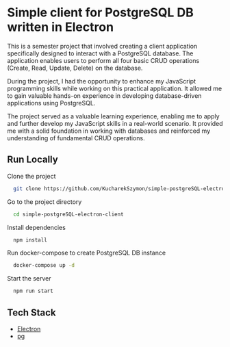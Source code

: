 # Simple client for PostgreSQL DB written in Electron

This is a semester project that involved creating a client application specifically designed to interact with a PostgreSQL database. The application enables users to perform all four basic CRUD operations (Create, Read, Update, Delete) on the database.

During the project, I had the opportunity to enhance my JavaScript programming skills while working on this practical application. It allowed me to gain valuable hands-on experience in developing database-driven applications using PostgreSQL.

The project served as a valuable learning experience, enabling me to apply and further develop my JavaScript skills in a real-world scenario. It provided me with a solid foundation in working with databases and reinforced my understanding of fundamental CRUD operations.


## Run Locally

Clone the project

```bash
  git clone https://github.com/KucharekSzymon/simple-postgreSQL-electron-client
```

Go to the project directory

```bash
  cd simple-postgreSQL-electron-client
```

Install dependencies

```bash
  npm install
```

Run docker-compose to create PostgreSQL DB instance

```bash
  docker-compose up -d
```


Start the server

```bash
  npm run start
```


## Tech Stack

 - [Electron](https://www.electronjs.org/)
 - [pg](https://www.npmjs.com/package/pg)
